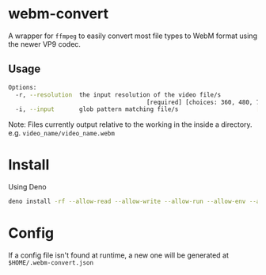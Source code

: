 # webm-convert

A wrapper for `ffmpeg` to easily convert most file types to WebM format using
the newer VP9 codec.

## Usage

```bash
Options:
  -r, --resolution  the input resolution of the video file/s
                                       [required] [choices: 360, 480, 720, 1080]
  -i, --input       glob pattern matching file/s                      [required]
```

Note: Files currently output relative to the working in the inside a directory.
e.g. `video_name/video_name.webm`

# Install

Using Deno

```bash
deno install -rf --allow-read --allow-write --allow-run --allow-env --allow-net -n webm-convert http://git.lousando.xyz:8929/lousando/webm-convert/raw/branch/master/mod.ts
```

# Config

If a config file isn't found at runtime, a new one will be generated at
`$HOME/.webm-convert.json`
